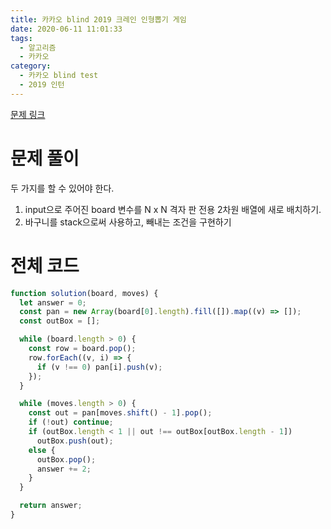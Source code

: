 ```yaml
---
title: 카카오 blind 2019 크레인 인형뽑기 게임
date: 2020-06-11 11:01:33
tags:
  - 알고리즘
  - 카카오
category:
  - 카카오 blind test
  - 2019 인턴
---
```


[문제 링크](https://programmers.co.kr/learn/courses/30/lessons/64061)

# 문제 풀이

두 가지를 할 수 있어야 한다.

1. input으로 주어진 board 변수를 N x N 격자 판 전용 2차원 배열에 새로 배치하기.
2. 바구니를 stack으로써 사용하고, 빼내는 조건을 구현하기

# 전체 코드

```javascript
function solution(board, moves) {
  let answer = 0;
  const pan = new Array(board[0].length).fill([]).map((v) => []);
  const outBox = [];

  while (board.length > 0) {
    const row = board.pop();
    row.forEach((v, i) => {
      if (v !== 0) pan[i].push(v);
    });
  }

  while (moves.length > 0) {
    const out = pan[moves.shift() - 1].pop();
    if (!out) continue;
    if (outBox.length < 1 || out !== outBox[outBox.length - 1])
      outBox.push(out);
    else {
      outBox.pop();
      answer += 2;
    }
  }

  return answer;
}
```

